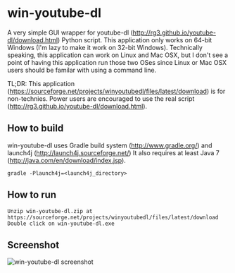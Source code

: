 win-youtube-dl
==============

A very simple GUI wrapper for youtube-dl (http://rg3.github.io/youtube-dl/download.html) Python script.
This application only works on 64-bit Windows (I'm lazy to make it work on 32-bit Windows).
Technically speaking, this application can work on Linux and Mac OSX, but I don't see a point of
having this application run those two OSes since Linux or Mac OSX users should be familar with
using a command line.

TL;DR: This application (https://sourceforge.net/projects/winyoutubedl/files/latest/download) is for non-technies.
       Power users are encouraged to use the real script (http://rg3.github.io/youtube-dl/download.html).

How to build
------------
win-youtube-dl uses Gradle build system (http://www.gradle.org/) and launch4j (http://launch4j.sourceforge.net/)
It also requires at least Java 7 (http://java.com/en/download/index.jsp).

    gradle -Plaunch4j=<launch4j_directory>

How to run
--------------
    Unzip win-youtube-dl.zip at https://sourceforge.net/projects/winyoutubedl/files/latest/download
    Double click on win-youtube-dl.exe

Screenshot
----------
![win-youtube-dl screenshot](https://raw.github.com/fredyw/win-youtube-dl/master/win-youtube-dl.png)    

